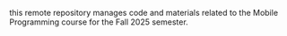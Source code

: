 this remote repository manages code and materials related to the Mobile Programming course for the Fall 2025 semester.


